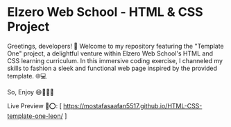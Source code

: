 # Elzero Web School - HTML & CSS Project

Greetings, developers! 👋 Welcome to my repository featuring the "Template One" project, a delightful venture within Elzero Web School's HTML and CSS learning curriculum. In this immersive coding exercise, I channeled my skills to fashion a sleek and functional web page inspired by the provided template. 🌐💻

So, Enjoy 😄🎉👩‍💻


Live Preview 🔗⭕: [ https://mostafasaafan5517.github.io/HTML-CSS-template-one-leon/ ]
